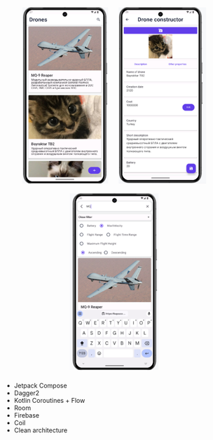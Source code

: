 <div id="header" align="center">
  <img src="app/images/main.png" align="start"
width="196"
    hspace="10" vspace="10">
  <img src="app/images/editor.png" align="start"
width="200"
    hspace="10" vspace="10">
  <img src="app/images/search.png" align="start"
width="202"
    hspace="10" vspace="10">
</div>

- Jetpack Compose
- Dagger2
- Kotlin Coroutines + Flow
- Room
- Firebase
- Coil
- Clean architecture
  
